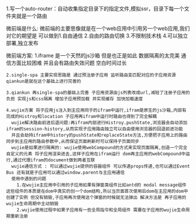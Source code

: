 <!--
 * @Author: yjl
 * @Date: 2024-05-10 09:15:11
 * @LastEditors: yjl
 * @LastEditTime: 2024-05-15 11:56:14
 * @Description: 描述
-->
1.写一个auto-router：自动收集指定目录下的指定文件,模拟ssr，目录下每一个文件夹就是一个路由


微前端是什么:
    微前端的主要思像就是在一个web应用中引用另一个web应用,我们对它的期望是 可以做到1.自由通信 2.自由的路由切换 3.不限制技术栈 4.可以独立部署,独立发布

微前端方案:
    1.iframe 是一个天然的js沙箱 但是也正是如此 数据隔离的太完美 通信方面比较困难  并且会有路由失效问题 空白时间过长

    2.single-spa 主要实现思路是 通过预注册子应用 监听路由变匹配对应的子应用资源 qiankun是就在这个基础上进行完善的

    3.qiankun 再single-spa的基础上完善 子应用资源由js列表改成url,减轻了注册子应用的负担 实现js和css隔离 增加子应用预加载 并实现缓存 加快加载速度

    4.wujie方案 将子应用js注入到主应用同于的ifram中运行,ifram是原生的js沙箱,内部有完成的Histroy和location 子应用再ifram中运行时路由也得到了完全解耦
      wujie解决路由前进后退问题:再ifram内部进行Histroy.pushState,浏览器会自动添加ifram的session-history,从而实现子应用路由独立可以自由使用浏览器的回退前进功能
      并且会劫持ifram中history的pushState和replaceState方法,方便把子应用上的路由同步到主应用的路由参数中,从而保证页面刷新时可以保持子页面同步
      wujie是如果进行隔离的: wujie使用webCompound的方式来实现页面隔离,创造一个完全自定义的元素 将子应用渲染进去,这样子应用在ifram运行 dom再主应用的webCompound中运行,通过代理ifram的document做到两者互联
      wujie通信方式 : 可以通过wujie提供的容器组件 可以传递props传递,也可以通过Event Bus 还有就是子应用可以通过window.parent与主应用通信
      使用中遇到的问题
        1.在wujie主应用中引用的子应用如果有弹窗类组件比如antd的 modal message组件 这些组件的本质是在dom中真实的创一个dom结构,所以当页面首次使用后dom在主应用的dom中创建了实例 但没有销毁,子应用再次使用这个弹窗的时候就无法弹出 解决方法是 再子应用的wujie生命周期中主动销毁
        2.wujie使用过程中如果子应用有一些全局指令和全局组件 需要在子应用的wujie生命周期重新注册